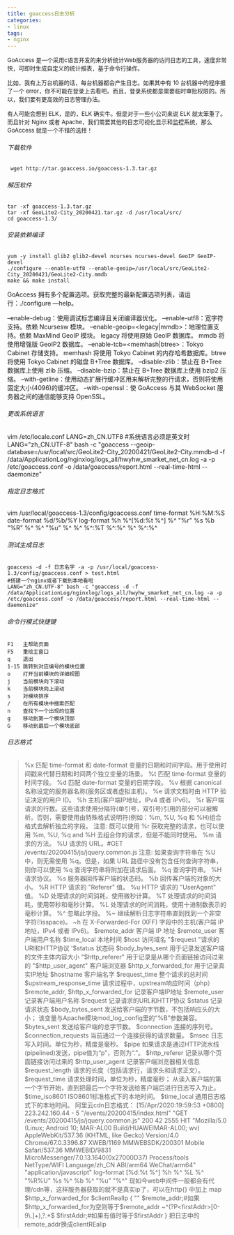 ```yaml
---
title: goaccess日志分析
categories: 
- linux
tags:
- nginx
---
```


<font size=2>GoAccess 是一个采用c语言开发的来分析统计Web服务器的访问日志的工具，速度非常快，可即时生成自定义的统计报表，基于命令行操作。</font>

<font size=2>比如，我有上万台机器的话，每台机器都会产生日志。如果其中有 10 台机器中的程序报了一个 error，你不可能在登录上去看吧。而且，登录系统都是需要临时审批权限的。所以，我们要有更高效的日志管理办法。</font>

<font size=2>有人可能会想到 ELK，是的，ELK 确实牛。但是对于一些小公司来说 ELK 就太笨重了。而且针对 Nginx 或者 Apache，我们需要其他的日志可视化显示和监控系统，那么 GoAccess 就是一个不错的选择！</font>

<!--more-->

###### 下载软件

```
 wget http://tar.goaccess.io/goaccess-1.3.tar.gz
```

###### 解压软件

```
tar -xf goaccess-1.3.tar.gz
tar -xf GeoLite2-City_20200421.tar.gz -d /usr/local/src/
cd goaccess-1.3/
```

###### 安装依赖编译

```
yum -y install glib2 glib2-devel ncurses ncurses-devel GeoIP GeoIP-devel
./configure --enable-utf8 --enable-geoip=/usr/local/src/GeoLite2-City_20200421/GeoLite2-City.mmdb
make && make install
```

 GoAccess 拥有多个配置选项。获取完整的最新配置选项列表，请运行：./configure —help。

–enable-debug：使用调试标志编译且关闭编译器优化。
–enable-utf8：宽字符支持。依赖 Ncursesw 模块。
–enable-geoip=<legacy|mmdb>：地理位置支持。依赖 MaxMind GeoIP 模块。 legacy 将使用原始 GeoIP 数据库。 mmdb 将使用增强版 GeoIP2 数据库。
–enable-tcb=<memhash|btree>：Tokyo Cabinet 存储支持。 memhash 将使用 Tokyo Cabinet 的内存哈希数据库。btree 将使用 Tokyo Cabinet 的磁盘 B+Tree 数据库。
–disable-zlib：禁止在 B+Tree 数据库上使用 zlib 压缩。
–disable-bzip：禁止在 B+Tree 数据库上使用 bzip2 压缩。
–with-getline：使用动态扩展行缓冲区用来解析完整的行请求，否则将使用固定大小(4096)的缓冲区。
–with-openssl：使 GoAccess 与其 WebSocket 服务器之间的通信能够支持 OpenSSL。

###### 更改系统语言

vim /etc/locale.conf
LANG=zh_CN.UTF8
#系统语言必须是英文时
LANG="zh_CN.UTF-8" bash -c "goaccess  --geoip-database=/usr/local/src/GeoLite2-City_20200421/GeoLite2-City.mmdb-d -f /data/ApplicationLog/nginxlog/logs_all/hwyhw_smarket_net_cn.log -a -p /etc/goaccess.conf -o /data/goaccess/report.html --real-time-html --daemonize"

###### 指定日志格式

vim /usr/local/goaccess-1.3/config/goaccess.conf
time-format %H:%M:%S
date-format %d/%b/%Y
log-format %h %^[%d:%t %^] %^ "%r" %s %b "%R" %^ %^ "%u" %^ %^ %^:%T %^:%^ %^ %^:%^

######  测试生成日志

```
goaccess -d -f 日志名字 -a -p /usr/local/goaccess-1.3/config/goaccess.conf > test.html
#搭建一个nginx或者下载到本地看啦
LANG="zh_CN.UTF-8" bash -c "goaccess -d -f /data/ApplicationLog/nginxlog/logs_all/hwyhw_smarket_net_cn.log -a -p /etc/goaccess.conf -o /data/goaccess/report.html --real-time-html --daemonize"
```

###### 命令行模式快捷键

```
F1   主帮助页面
F5   重绘主窗口
q    退出
1-15 跳转到对应编号的模块位置
o    打开当前模块的详细视图
j    当前模块向下滚动
k    当前模块向上滚动
s    对模块排序
/    在所有模块中搜索匹配
n    查找下一个出现的位置
g    移动到第一个模块顶部
G    移动到最后一个模块底部
```

###### 日志格式

> %x 匹配 time-format 和 date-format 变量的日期和时间字段。用于使用时间戳来代替日期和时间两个独立变量的场景。
> %t 匹配 time-format 变量的时间字段。
> %d 匹配 date-format 变量的日期字段。
> %v 根据 canonical 名称设定的服务器名称(服务区或者虚拟主机)。
> %e 请求文档时由 HTTP 验证决定的用户 ID。
> %h 主机(客户端IP地址，IPv4 或者 IPv6)。
> %r 客户端请求的行数。这些请求使用分隔符(单引号，双引号)引用的部分可以被解析。否则，需要使用由特殊格式说明符(例如：%m, %U, %q 和 %H)组合格式去解析独立的字段。
> 注意: 既可以使用 %r 获取完整的请求，也可以使用 %m, %U, %q and %H 去组合你的请求，但是不能同时使用。
> %m 请求的方法。
> %U 请求的 URL。#GET /events/20200415/js/jquery.common.js
> 注意: 如果查询字符串在 %U中，则无需使用 %q。但是，如果 URL 路径中没有包含任何查询字符串，则你可以使用 %q 查询字符串将附加在请求后面。
> %q 查询字符串。
> %H 请求协议。
> %s 服务器回传客户端的状态码。
> %b 回传客户端的对象的大小。
> %R HTTP 请求的 "Referer" 值。
> %u HTTP 请求的 "UserAgent" 值。
> %D 处理请求的时间消耗，使用微秒计算。
> %T 处理请求的时间消耗，使用带秒和毫秒计算。
> %L 处理请求的时间消耗，使用十进制数表示的毫秒计算。
> %^ 忽略此字段。
> %~ 继续解析日志字符串直到找到一个非空字符(!isspace)。
> ~h 在 X-Forwarded-For (XFF) 字段中的主机(客户端 IP 地址，IPv4 或者 IPv6)。
> $remote_addr   客户端 IP 地址
> $remote_user   客户端用户名称
> $time_local       本地时间
> $host    访问域名
> "$request   "请求的URI和HTTP协议
> '$status  状态码
> $body_bytes_sent  用于记录发送客户端的文件主体内容大小
> "$http_referer"      用于记录是从哪个页面链接访问过来的
> "$http_user_agent"  客户端浏览器
> $http_x_forwarded_for    用于记录真实IP地址
> $hostname 客户端名字
> $request_time 整个请求的总时间
> $upstream_response_time     请求过程中，upstream响应时间（php）
> $remote_addr, $http_x_forwarded_for 记录客户端IP地址
> $remote_user 记录客户端用户名称
> $request 记录请求的URL和HTTP协议
> $status 记录请求状态
> $body_bytes_sent 发送给客户端的字节数，不包括响应头的大小； 该变量与Apache模块mod_log_config里的“%B”参数兼容。
> $bytes_sent 发送给客户端的总字节数。
> $connection 连接的序列号。
> $connection_requests 当前通过一个连接获得的请求数量。
> $msec 日志写入时间。单位为秒，精度是毫秒。
> $pipe 如果请求是通过HTTP流水线(pipelined)发送，pipe值为“p”，否则为“.”。
> $http_referer 记录从哪个页面链接访问过来的
> $http_user_agent 记录客户端浏览器相关信息
> $request_length 请求的长度（包括请求行，请求头和请求正文）。
> $request_time 请求处理时间，单位为秒，精度毫秒； 从读入客户端的第一个字节开始，直到把最后一个字符发送给客户端后进行日志写入为止。
> $time_iso8601 ISO8601标准格式下的本地时间。
> $time_local 通用日志格式下的本地时间。
> 阿里云cdn日志格式：
> [15/Apr/2020:19:59:53 +0800] 223.242.160.44 - 5 "/events/20200415/index.html" "GET /events/20200415/js/jquery.common.js" 200 42 2555 HIT "Mozilla/5.0 (Linux; Android 10; MAR-AL00 Build/HUAWEIMAR-AL00; wv) AppleWebKit/537.36 (KHTML, like Gecko) Version/4.0 Chrome/67.0.3396.87 XWEB/1169 MMWEBSDK/200301 Mobile Safari/537.36 MMWEBID/9831 MicroMessenger/7.0.13.1640(0x27000D37) Process/tools NetType/WIFI Language/zh_CN ABI/arm64 WeChat/arm64" "application/javascript"
> log-format [%d:%t %^] %h %^ %L %^ "%R%U" %s %^ %b %^ "%u" "%^"
> 现如今web中间件一般都会有代理/cdn等，这样服务器获取的就不是真实ip了，可以在http{} 中加上
> map $http_x_forwarded_for  $clientRealIp {
>         ""      $remote_addr;#如果$http_x_forwarded_for为空则等于$remote_addr
>         ~^(?P<firstAddr>[0-9\.]+),?.*$  $firstAddr;#如果有值时等于$firstAddr
>         }
> 把日志中的remote_addr换成clientREalip

